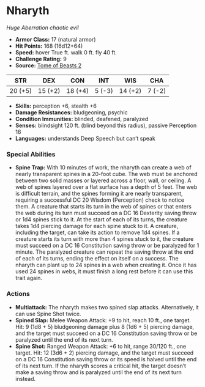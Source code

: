 # Nharyth

*Huge* *Aberration* *chaotic evil*

- **Armor Class:** 17 (natural armor)
- **Hit Points:** 168 (16d12+64)
- **Speed:** hover True ft. walk 0 ft. fly 40 ft.
- **Challenge Rating:** 9
- **Source:** [Tome of Beasts 2](https://koboldpress.com/kpstore/product/tome-of-beasts-2-for-5th-edition/)

| STR | DEX | CON | INT | WIS | CHA |
| --- | --- | --- | --- | --- | --- |
| 20 (+5) | 15 (+2) | 18 (+4) | 5 (-3) | 14 (+2) | 7 (-2) |

- **Skills:** perception +6, stealth +6
- **Damage Resistances:** bludgeoning, psychic
- **Condition Immunities:** blinded, deafened, paralyzed
- **Senses:** blindsight 120 ft. (blind beyond this radius), passive Perception 16
- **Languages:** understands Deep Speech but can’t speak
### Special Abilities
- **Spine Trap:** With 10 minutes of work, the nharyth can create a web of nearly transparent spines in a 20-foot cube. The web must be anchored between two solid masses or layered across a floor, wall, or ceiling. A web of spines layered over a flat surface has a depth of 5 feet. The web is difficult terrain, and the spines forming it are nearly transparent, requiring a successful DC 20 Wisdom (Perception) check to notice them.  A creature that starts its turn in the web of spines or that enters the web during its turn must succeed on a DC 16 Dexterity saving throw or 1d4 spines stick to it. At the start of each of its turns, the creature takes 1d4 piercing damage for each spine stuck to it. A creature, including the target, can take its action to remove 1d4 spines. If a creature starts its turn with more than 4 spines stuck to it, the creature must succeed on a DC 16 Constitution saving throw or be paralyzed for 1 minute. The paralyzed creature can repeat the saving throw at the end of each of its turns, ending the effect on itself on a success.  The nharyth can plant up to 24 spines in a web when creating it. Once it has used 24 spines in webs, it must finish a long rest before it can use this trait again.
### Actions
- **Multiattack:** The nharyth makes two spined slap attacks. Alternatively, it can use Spine Shot twice.
- **Spined Slap:** Melee Weapon Attack: +9 to hit, reach 10 ft., one target. Hit: 9 (1d8 + 5) bludgeoning damage plus 8 (1d6 + 5) piercing damage, and the target must succeed on a DC 16 Constitution saving throw or be paralyzed until the end of its next turn.
- **Spine Shot:** Ranged Weapon Attack: +6 to hit, range 30/120 ft., one target. Hit: 12 (3d6 + 2) piercing damage, and the target must succeed on a DC 16 Constitution saving throw or its speed is halved until the end of its next turn. If the nharyth scores a critical hit, the target doesn’t make a saving throw and is paralyzed until the end of its next turn instead.
